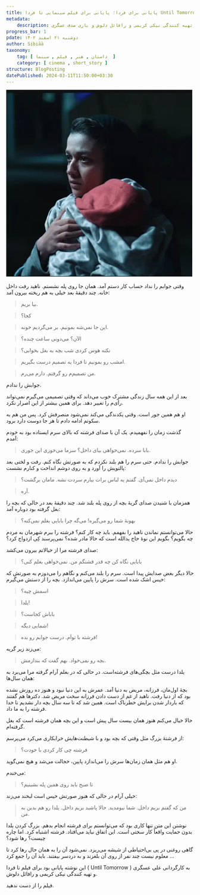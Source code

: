 ```yaml
---
title: پایانی برای فردا؛ پایانی برای فیلم سینمایی تا فردا Until Tomorrow 2022
metadata: 
    description: داستانی خیالی در ادامهٔ پایان فیلم سینمایی تا فردا به کارگردانی علی عسگری تهیه کنندگی نیکی کریمی و رافائل دلوش و بازی صدف عسگری
progress_bar: 1
pdate: دوشنبه ۲۱ اسفند ۱۴۰۲
author: Sibiāā
taxonomy:
    tag: [ داستان , هنر , فیلم , سینما  ]
    category: [ cinema , short_story ]
structure: BlogPosting
datePublished: 2024-03-11T11:50:00+03:30
---
```

![ تصویر فرشته در فیلم تا فردا وقتی فرزندش را در آغوش گرفته است ](ut1.webp?classes=center)

وقتی جوابم را نداد حساب کار دستم آمد. همان جا روی پله نشستم. ناهید رفت داخل خانه. چند دقیقهٔ بعد خیلی به هم ریخته بیرون آمد:

> بیا بریم.

<!---->

> کجا؟

<!---->

> این جا نمی‌شه بمونیم. بر می‌گردیم خونه.

<!---->

> الآن؟ می‌دونی ساعت چنده؟

<!---->

> نکنه هوس کردی شب بچه به بغل بخوابی؟

<!---->

> امشب رو بمونیم تا فردا یه تصمیم درست بگیریم.

<!---->

> من تصمیم‌م رو گرفتم. دارم می‌رم.

جوابش را ندادم. 

بعد از این همه سال زندگی مشترک خوب می‌‌داند که وقتی تصمیمی می‌گیرم نمی‌تواند رأی‌م را تغییر دهد. برای همین بیشتر از این اصرار نکرد. 

او هم همین جور است. وقتی یکدندگی می‌کند نمی‌شود منصرفش کرد. پس من هم به سکوتم ادامه دادم تا هر جا دوست دارد برود.

گذشت زمان را نفهمیدم. یک آن با صدای فرشته که بالای سرم ایستاده بود به خودم آمدم:

> بابا سرده. نمی‌خواهی بیای داخل؟ سرما می‌خوری این جوری.

جوابش را ندادم. حتی سرم را هم بلند نکردم که به صورتش نگاه کنم. رفت و لختی بعد پالتویش را آورد و به روی دوشم انداخت و کنارم نشست:

> دیدم داخل نمی‌آی. گفتم یه لباس برات بیارم سردت نشه. مامان برگشت؟

<!---->

> آره.

همزمان با شنیدن صدای گریهٔ بچه از روی پله بلند شد. چند دقیقهٔ بعد در حالی که بچه را بغل گرفته بود دوباره آمد:

> بهونهٔ شما رو می‌گیره! می‌گه چرا بابایی بغلم نمی‌کنه؟ 

حالا می‌توانستم نماندن ناهید را بفهمم. باید چه کار کنم؟ فرشته را ببرم شهرمان به مردم چه بگویم؟ بگویم این نوهٔ حاج یدالله است که حالا مادر شده؟ نمی‌پرسند کِی ازدواج کرد؟ 

صدای فرشته مرا از خیالاتم بیرون می‌کشد:

> بابایی نگاه کن چه قدر قشنگم من. نمی‌خواهی بغلم کنی؟

حالا دیگر بغض صدایش پیدا است. سرم را بلند می‌کنم و نگاهم را می‌دوزم به صورتش که خیس اشک شده است. سرش را پایین می‌اندازد. بچه را از دستش می‌گیرم:

> اسمش چیه؟

<!---->

> یلدا!

<!---->

> باباش کجاست؟

<!---->

> شمایی دیگه!

<!---->

> فرشته با تواَم. درست جوابم رو بده!

می‌زند زیر گریه:

> بچه رو نمی‌خواد. بهم گفت که بندازمش. 

یلدا درست مثل بچگی‌های فرشته‌است. در حالی که در بغلم آرام گرفته مرا می‌برد به همان سال‌ها:

بچهٔ اول‌مان، فرزانه، مریض به دنیا آمد. عمرش به این دنیا نبود و هنوز ده روزش نشده بود که از دنیا رفت. ناهید از غم از دست دادن فرزانه سخت مریض شد. دکترها هم گفتند که باردار شدن برایش خطرناک است. همین شد که تا سه سال بچه دار نشدیم تا خدا فرشته را به ما داد. 

حالا خیال می‌کنم هنوز همان بیست سال پیش است و این بچه همان فرشته است که بغل گرفته‌ام.

از فرشتهٔ بزرگ مثل وقتی که بچه بود و با شیطنت‌هایش خرابکاری می‌کرد می‌پرسم:

> فرشته چی کار کردی با خودت؟

او هم مثل همان زمان‌ها سرش را می‌اندازد پایین، خجالت می‌شد و هیچ نمی‌گوید.

می‌خندم:

> تا صبح باید روی همین پله بشینیم؟

خیلی آرام در حالی که هنوز صورتش خیس است لبخند می‌زند:

> من که گفتم بریم داخل. شما نیومدید. حالا پاشید بریم داخل. یلدا رو هم بدین به من.

نوشتن این متن تنها کاری بود که می‌توانستم برای فرشته انجام بدهم. بزرگ کردن یلدا بدون حمایت واقعاً کار سختی است. این اتفاق نباید می‌افتاد. فرشته اشتباه کرد. اما چاره چیست؟ رها شود؟ 

گاهی روغنی در پی بی‌احتیاطی از شیشه می‌ریزد. نمی‌شود آن را به همان حال رها کرد تا معلوم نیست چند نفر از روی آن بلغزند و به دردسر بیفتند. باید آن را جمع کرد ...

این نوشته پایانی بود برای فیلم تا فردا
( Until Tomorrow )
به کارگردانی علی عسگری و تهیه کنندگی نیکی کریمی و رافائل دلوش.

فیلم را از دست ندهید.